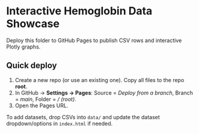 # Interactive Hemoglobin Data Showcase

Deploy this folder to GitHub Pages to publish CSV rows and interactive Plotly graphs.

## Quick deploy
1. Create a new repo (or use an existing one). Copy all files to the repo **root**.
2. In GitHub → **Settings → Pages**: Source = *Deploy from a branch*, Branch = *main*, Folder = */ (root)*.
3. Open the Pages URL.

To add datasets, drop CSVs into `data/` and update the dataset dropdown/options in `index.html` if needed.
